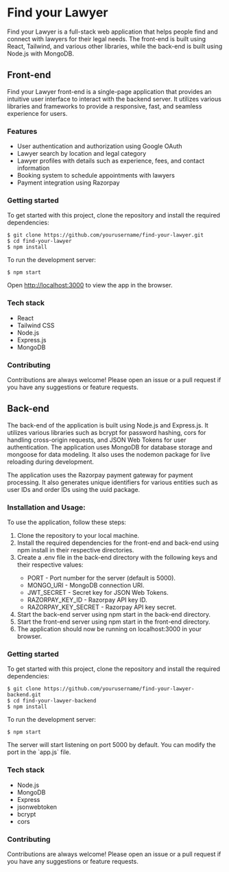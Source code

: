 <h1>Find your Lawyer</h1>

<p>
Find your Lawyer is a full-stack web application that helps people find and connect with lawyers for their legal needs. The front-end is built using React, Tailwind, and various other libraries, while the back-end is built using Node.js with MongoDB.
</p>

<h2>Front-end</h2>

<p>
Find your Lawyer front-end is a single-page application that provides an intuitive user interface to interact with the backend server. It utilizes various libraries and frameworks to provide a responsive, fast, and seamless experience for users. 
</p>

<h3>Features</h3>

<ul>
  <li>User authentication and authorization using Google OAuth</li>
  <li>Lawyer search by location and legal category</li>
  <li>Lawyer profiles with details such as experience, fees, and contact information</li>
  <li>Booking system to schedule appointments with lawyers</li>
  <li>Payment integration using Razorpay</li>
</ul>

<h3>Getting started</h3>

<p>
To get started with this project, clone the repository and install the required dependencies:
</p>

<pre><code>$ git clone https://github.com/yourusername/find-your-lawyer.git
$ cd find-your-lawyer
$ npm install
</code></pre>

<p>
To run the development server:
</p>

<pre><code>$ npm start</code></pre>

<p>
Open <a href="http://localhost:3000">http://localhost:3000</a> to view the app in the browser.
</p>

<h3>Tech stack</h3>

<ul>
  <li>React</li>
  <li>Tailwind CSS</li>
  <li>Node.js</li>
  <li>Express.js</li>
  <li>MongoDB</li>
</ul>

<h3>Contributing</h3>

<p>
Contributions are always welcome! Please open an issue or a pull request if you have any suggestions or feature requests.
</p>



<h2>Back-end</h2>

<p>The back-end of the application is built using Node.js and Express.js. It utilizes various libraries such as bcrypt for password hashing, cors for handling cross-origin requests, and JSON Web Tokens for user authentication. The application uses MongoDB for database storage and mongoose for data modeling. It also uses the nodemon package for live reloading during development.</p>
<p>The application uses the Razorpay payment gateway for payment processing. It also generates unique identifiers for various entities such as user IDs and order IDs using the uuid package.</p>

<h3>Installation and Usage:</h3>
<p>To use the application, follow these steps:</p>
<ol>
  <li>Clone the repository to your local machine.</li>
  <li>Install the required dependencies for the front-end and back-end using npm install in their respective directories.</li>
  <li>Create a .env file in the back-end directory with the following keys and their respective values:</li>
  <ul>
    <li>PORT - Port number for the server (default is 5000).</li>
    <li>MONGO_URI - MongoDB connection URI.</li>
    <li>JWT_SECRET - Secret key for JSON Web Tokens.</li>
    <li>RAZORPAY_KEY_ID - Razorpay API key ID.</li>
    <li>RAZORPAY_KEY_SECRET - Razorpay API key secret.</li>
  </ul>
  <li>Start the back-end server using npm start in the back-end directory.</li>
  <li>Start the front-end server using npm start in the front-end directory.</li>
  <li>The application should now be running on localhost:3000 in your browser.</li>
</ol>

<h3>Getting started</h3>

<p>
To get started with this project, clone the repository and install the required dependencies:
</p>

<pre><code>$ git clone https://github.com/yourusername/find-your-lawyer-backend.git
$ cd find-your-lawyer-backend
$ npm install
</code></pre>

<p>
To run the development server:
</p>

<pre><code>$ npm start</code></pre>

<p>
The server will start listening on port 5000 by default. You can modify the port in the `app.js` file.
</p>

<h3>Tech stack</h3>

<ul>
  <li>Node.js</li>
  <li>MongoDB</li>
  <li>Express</li>
  <li>jsonwebtoken</li>
  <li>bcrypt</li>
  <li>cors</li>
</ul>

<h3>Contributing</h3>

<p>
Contributions are always welcome! Please open an issue or a pull request if you have any suggestions or feature requests.
</p>


